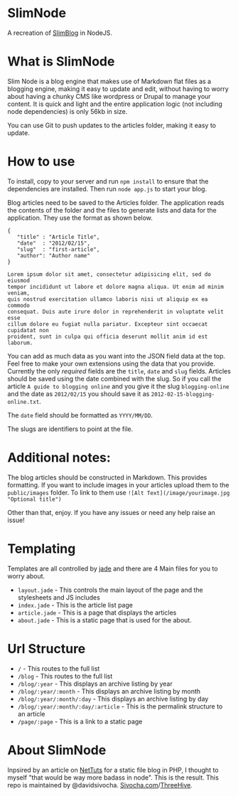 SlimNode
========
A recreation of [SlimBlog](https://github.com/davidsivocha/slimblog) in NodeJS.

What is SlimNode
========
Slim Node is a blog engine that makes use of Markdown flat files as a blogging engine, making it easy to update and edit, without having to worry about having a chunky CMS like wordpress or Drupal to manage your content. It is quick and light and the entire application logic (not including node dependencies) is only 56kb in size.

You can use Git to push updates to the articles folder, making it easy to update.

How to use
========
To install, copy to your server and run `npm install` to ensure that the dependencies are installed. Then run `node app.js` to start your blog.

Blog articles need to be saved to the Articles folder. The application reads the contents of the folder and the files to generate lists and data for the application. They use the format as shown below.

	{
	   "title" : "Article Title",
	   "date"  : "2012/02/15",
	   "slug"  : "first-article",
	   "author": "Author name"
	}

	Lorem ipsum dolor sit amet, consectetur adipisicing elit, sed do eiusmod
	tempor incididunt ut labore et dolore magna aliqua. Ut enim ad minim veniam,
	quis nostrud exercitation ullamco laboris nisi ut aliquip ex ea commodo
	consequat. Duis aute irure dolor in reprehenderit in voluptate velit esse
	cillum dolore eu fugiat nulla pariatur. Excepteur sint occaecat cupidatat non
	proident, sunt in culpa qui officia deserunt mollit anim id est laborum.

You can add as much data as you want into the JSON field data at the top. Feel free to make your own extensions using the data that you provide.
Currently the only _required_ fields are the `title`, `date` and `slug` fields. Articles should be saved using the date combined with the slug. So if you call the article `A guide to blogging online` and you give it the slug `blogging-online` and the date as `2012/02/15` you should save it as `2012-02-15-blogging-online.txt`. 

The `date` field should be formatted as `YYYY/MM/DD`.

The slugs are identifiers to point at the file.

Additional notes:
========
The blog articles should be constructed in Markdown. This provides formatting. 
If you want to include images in your articles upload them to the `public/images` folder. To link to them use `![Alt Text](/image/yourimage.jpg "Optional title")` 

Other than that, enjoy. If you have any issues or need any help raise an issue!

Templating
========
Templates are all controlled by [jade](http://jade-lang.com/) and there are 4 Main files for you to worry about.
- `layout.jade` - This controls the main layout of the page and the stylesheets and JS includes
- `index.jade` - This is the article list page
- `article.jade` - This is a page that displays the articles
- `about.jade` - This is a static page that is used for the about. 

Url Structure
========
- `/` - This routes to the full list
- `/blog` - This routes to the full list
- `/blog/:year` - This displays an archive listing by year
- `/blog/:year/:month` - This displays an archive listing by month
- `/blog/:year/:month/:day` - This displays an archive listing by day
- `/blog/:year/:month/:day/:article` - This is the permalink structure to an article
- `/page/:page` - This is a link to a static page


About SlimNode
========
Inpsired by an article on [NetTuts](http://net.tutsplus.com) for a static file blog in PHP, I thought to myself "that would be way more badass in node". This is the result.
This repo is maintained by @davidsivocha. [Sivocha.com](http://sivocha.com)/[ThreeHive](http://threehive.co.uk).